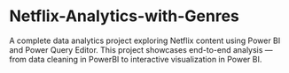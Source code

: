 # Netflix-Analytics-with-Genres
A complete data analytics project exploring Netflix content using Power BI and Power Query Editor. This project showcases end-to-end analysis — from data cleaning in PowerBI to interactive visualization in Power BI.

